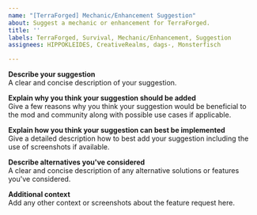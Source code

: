 ```yaml
---
name: "[TerraForged] Mechanic/Enhancement Suggestion"
about: Suggest a mechanic or enhancement for TerraForged.
title: ''
labels: TerraForged, Survival, Mechanic/Enhancement, Suggestion
assignees: HIPPOKLEIDES, CreativeRealms, dags-, Monsterfisch

---
```


**Describe your suggestion**    
A clear and concise description of your suggestion.

**Explain why you think your suggestion should be added**    
Give a few reasons why you think your suggestion would be beneficial to the mod and community along with possible use cases if applicable.

**Explain how you think your suggestion can best be implemented**    
Give a detailed description how to best add your suggestion including the use of screenshots if available.

**Describe alternatives you've considered**    
A clear and concise description of any alternative solutions or features you've considered.

**Additional context**    
Add any other context or screenshots about the feature request here.
